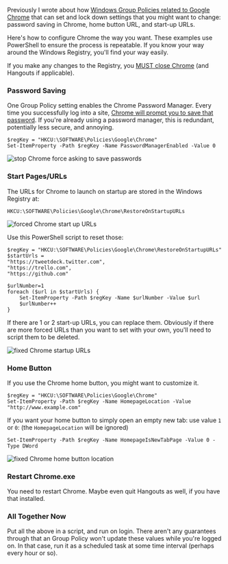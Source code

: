 <!--{Title:"Working Around Group Policy Settings For Chrome Passwords and Start Pages",Intro:"Use these work-arounds to fix/override Chrome locked settings.",PublishedOn:"2015-Apr-14",Tags:["google-chrome","group-policy","powershell","registry","windows"]}-->

Previously I wrote about how [Windows Group Policies related to Google Chrome](http://www.devtxt.com/blog/google-chrome-group-policy-settings-locked-startup-home-page-saving-passwords) that can set and lock down settings that you might want to change: password saving in Chrome, home button URL, and start-up URLs.

Here's how to configure Chrome the way you want. These examples use PowerShell to ensure the process is repeatable. If you know your way around the Windows Registry, you'll find your way easily.

If you make any changes to the Registry, you [MUST close Chrome](http://i.imgur.com/jLubl8N.png) (and Hangouts if applicable).


### Password Saving

One Group Policy setting enables the Chrome Password Manager. Every time you successfully log into a site, [Chrome will prompt you to save that password](http://i.imgur.com/8mi9A7H.png). If you're already using a password manager, this is redundant, potentially less secure, and annoying.

    $regKey = "HKCU:\SOFTWARE\Policies\Google\Chrome"
    Set-ItemProperty -Path $regKey -Name PasswordManagerEnabled -Value 0

![stop Chrome force asking to save passwords](http://i.imgur.com/c7MATEC.png)


### Start Pages/URLs

The URLs for Chrome to launch on startup are stored in the Windows Registry at:

    HKCU:\SOFTWARE\Policies\Google\Chrome\RestoreOnStartupURLs 

![forced Chrome start up URLs](http://i.imgur.com/xHlj5zs.png)

Use this PowerShell script to reset those:

    $regKey = "HKCU:\SOFTWARE\Policies\Google\Chrome\RestoreOnStartupURLs"
    $startUrls = 
    "https://tweetdeck.twitter.com",
    "https://trello.com",
    "https://github.com"
    
    $urlNumber=1
    foreach ($url in $startUrls) {
        Set-ItemProperty -Path $regKey -Name $urlNumber -Value $url
        $urlNumber++
    }
 
If there are 1 or 2 start-up URLs, you can replace them. Obviously if there are more forced URLs than you want to set with your own, you'll need to script them to be deleted.

![fixed Chrome startup URLs](http://i.imgur.com/1yLregj.png)

### Home Button

If you use the Chrome home button, you might want to customize it.

    $regKey = "HKCU:\SOFTWARE\Policies\Google\Chrome"
    Set-ItemProperty -Path $regKey -Name HomepageLocation -Value "http://www.example.com"


If you want your home button to simply open an empty new tab: use  value `1` or `0`: (the `HomepageLocation` will be ignored)
 
    Set-ItemProperty -Path $regKey -Name HomepageIsNewTabPage -Value 0 -Type DWord 

![fixed Chrome home button location](http://i.imgur.com/0DxhvHF.png)

### Restart Chrome.exe

You need to restart Chrome. Maybe even quit Hangouts as well, if you have that installed.

### All Together Now

Put all the above in a script, and run on login. There aren't any guarantees through that an Group Policy won't update these values while you're logged on. In that case, run it as a scheduled task at some time interval (perhaps every hour or so).

<script src="https://gist.github.com/philoushka/6c7f4402cc4b50b494e1.js"></script>
